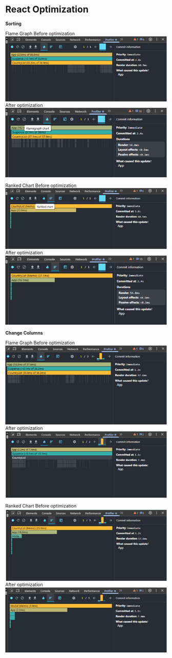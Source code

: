 # React Optimization

**Sorting**

Flame Graph
Before optimization
![Flame Graph for sorting](./public/imges/flame_sort_before.png)
After optimization
![Flame Graph for sorting](./public/imges/flame_sort_after.png)

Ranked Chart
Before optimization
![Ranked Chart for sorting](./public/imges/ranked_sort_before.png)
After optimization
![Ranked Chart for sorting](./public/imges/ranked_sort_after.png)

**Change Columns**

Flame Graph
Before optimization
![Flame Graph for columns](./public/imges/flame_columns_before.png)
After optimization
![Flame Graph for columns](./public/imges/flame_columns_after.png)

Ranked Chart
Before optimization
![Ranked Chart for columns](./public/imges/ranked_columns_before.png)
After optimization
![Ranked Chart for columns](./public/imges/ranked_columns_after.png)
